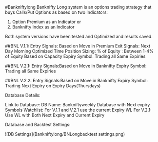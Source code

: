 #Bankniftylong
Banknifty Long system is an options trading strategy that buys Calls/Put Options as based on two Indicators: 
1. Option Premium as an Indicator or 
2. Banknifty Index as an Indicator

Both system versions have been tested and Optimized and results saved. 

##BNL V.1.1:
Entry Signals: Based on Move in Premium
Exit Signals:  Next Day Morning Optimized Time
Position Sizing: % of Equity : Between 1-4% of Equity Based on Capacity 
Expiry Symbol: Trading all Same Expiries

##BNL V.2.1:
Entry Signals:Based on Move in Banknifty
Expiry Symbol: Trading all Same Expiries

##BNL V.2.2:
Entry Signals:Based on Move in Banknifty
Expiry Symbol: Trading Next Expiry on Expiry Days(Thursdays)

Database Details:

Link to Database:
DB Name: Bankniftyweekly Database with Next expiry Symbols
Watchlist: 
For V.1.1 and V.2.1 use the current Expiry WL
For V.2.1: Use WL with Both Next Expiry and Current Expiry

Database and Backtest Settings:

![DB Settings](Bankniftylong/BNLongbacktest settings.png)




